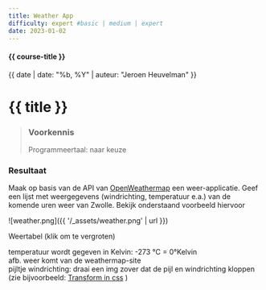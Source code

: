 ```yaml
---
title: Weather App
difficulty: expert #basic | medium | expert
date: 2023-01-02
---
```


#### {{ course-title }}
{{ date | date: "%b, %Y" | auteur: "Jeroen Heuvelman" }}


# {{ title }}

> ### Voorkennis
> Programmeertaal: naar keuze
### Resultaat

Maak op basis van de API van [OpenWeathermap](http://openweathermap.org/forecast) een weer-applicatie.
Geef een lijst met weergegevens (windrichting, temperatuur e.a.) van de komende uren weer van Zwolle.
Bekijk onderstaand voorbeeld hiervoor  


![weather.png]({{ '/_assets/weather.png' | url }})

Weertabel (klik om te vergroten)

temperatuur wordt gegeven in Kelvin: -273 &deg;C = 0&deg;Kelvin  
afb. weer komt van de weathermap-site  
pijltje windrichting: draai een img zover dat de pijl en windrichting kloppen  (zie bijvoorbeeld: [Transform in css](https://developer.mozilla.org/en-US/docs/Web/CSS/transform-function/rotate) )
